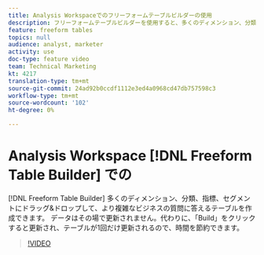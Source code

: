 ```yaml
---
title: Analysis Workspaceでのフリーフォームテーブルビルダーの使用
description: フリーフォームテーブルビルダーを使用すると、多くのディメンション、分類、指標およびセグメントにドラッグ&ドロップして、より複雑なビジネスの質問に答えるテーブルを作成できます。 データはその場で更新されません。代わりに、「Build」をクリックすると更新され、テーブルが1回だけ更新されるので、時間を節約できます。
feature: freeform tables
topics: null
audience: analyst, marketer
activity: use
doc-type: feature video
team: Technical Marketing
kt: 4217
translation-type: tm+mt
source-git-commit: 24ad92b0ccdf1112e3ed4a0968cd47db757598c3
workflow-type: tm+mt
source-wordcount: '102'
ht-degree: 0%

---
```



# Analysis Workspace [!DNL Freeform Table Builder] での

[!DNL Freeform Table Builder] 多くのディメンション、分類、指標、セグメントにドラッグ&amp;ドロップして、より複雑なビジネスの質問に答えるテーブルを作成できます。 データはその場で更新されません。代わりに、「Build」をクリックすると更新され、テーブルが1回だけ更新されるので、時間を節約できます。

>[!VIDEO](https://video.tv.adobe.com/v/31318/?quality=12)
